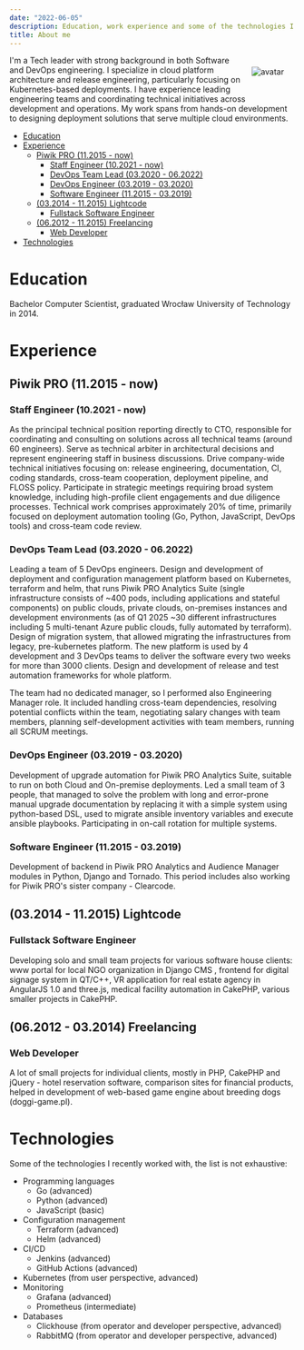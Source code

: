 ```yaml
---
date: "2022-06-05"
description: Education, work experience and some of the technologies I recently used
title: About me
---
```


<div>
<div class="avatar" style="float: right; margin: 20px;"><img src="/images/avatar.jpg" alt="avatar"></div> I'm a Tech leader with strong background in both Software and DevOps engineering. I specialize in cloud platform architecture and release engineering, particularly focusing on Kubernetes-based deployments. I have experience leading engineering teams and coordinating technical initiatives across development and operations. My work spans from hands-on development to designing deployment solutions that serve multiple cloud environments.
</div>

- [Education](#education)
- [Experience](#experience)
  * [Piwik PRO (11.2015 - now)](#piwik-pro-112015---now)
    + [Staff Engineer (10.2021 - now)](#staff-engineer-102021---now)
    + [DevOps Team Lead (03.2020 - 06.2022)](#devops-team-lead-032020---062022)
    + [DevOps Engineer (03.2019 - 03.2020)](#devops-engineer-032019---032020)
    + [Software Engineer (11.2015 - 03.2019)](#software-engineer-112015---032019)
  * [(03.2014 - 11.2015) Lightcode](#032014---112015-lightcode)
    + [Fullstack Software Engineer](#fullstack-software-engineer)
  * [(06.2012 - 11.2015) Freelancing](#062012---112015-freelancing)
    + [Web Developer](#web-developer)
- [Technologies](#technologies)


# Education

Bachelor Computer Scientist, graduated Wrocław University of Technology in 2014.

# Experience

## Piwik PRO (11.2015 - now)

### Staff Engineer (10.2021 - now)

As the principal technical position reporting directly to CTO, responsible for coordinating and consulting on solutions across all technical teams (around 60 engineers). Serve as technical arbiter in architectural decisions and represent engineering staff in business discussions. Drive company-wide technical initiatives focusing on: release engineering, documentation, CI, coding standards, cross-team cooperation, deployment pipeline, and FLOSS policy. Participate in strategic meetings requiring broad system knowledge, including high-profile client engagements and due diligence processes. Technical work comprises approximately 20% of time, primarily focused on deployment automation tooling (Go, Python, JavaScript, DevOps tools) and cross-team code review.

### DevOps Team Lead (03.2020 - 06.2022)

Leading a team of 5 DevOps engineers. Design and development of deployment and configuration management platform based on Kubernetes, terraform and helm, that runs Piwik PRO Analytics Suite (single infrastructure consists of ~400 pods, including applications and stateful components) on public clouds, private clouds, on-premises instances and development environments (as of Q1 2025 ~30 different infrastructures including 5 multi-tenant Azure public clouds, fully automated by terraform). Design of migration system, that allowed migrating the infrastructures from legacy, pre-kubernetes platform. The new platform is used by 4 development and 3 DevOps teams to deliver the software every two weeks for more than 3000 clients. Design and development of release and test automation frameworks for whole platform.

The team had no dedicated manager, so I performed also Engineering Manager role. It included handling cross-team dependencies, resolving potential conflicts within the team, negotiating salary changes with team members, planning self-development activities with team members, running all SCRUM meetings.

### DevOps Engineer (03.2019 - 03.2020)

Development of upgrade automation for Piwik PRO Analytics Suite, suitable to run on both Cloud and On-premise deployments. Led a small team of 3 people, that managed to solve the problem with long and error-prone manual upgrade documentation by replacing it with a simple system using python-based DSL, used to migrate ansible inventory variables and execute ansible playbooks. Participating in on-call rotation for multiple systems.

### Software Engineer (11.2015 - 03.2019)

Development of backend in Piwik PRO Analytics and Audience Manager modules in Python, Django and Tornado. This period includes also working for Piwik PRO's sister company - Clearcode.

## (03.2014 - 11.2015) Lightcode

### Fullstack Software Engineer

Developing solo and small team projects for various software house clients: www portal for local NGO organization in Django CMS , frontend for digital signage system in QT/C++, VR application for real estate agency in AngularJS 1.0 and three.js, medical facility automation in CakePHP, various smaller projects in CakePHP.

## (06.2012 - 03.2014) Freelancing

### Web Developer

A lot of small projects for individual clients, mostly in PHP, CakePHP and jQuery - hotel reservation software, comparison sites for financial products, helped in development of web-based game engine about breeding dogs (doggi-game.pl).


# Technologies

Some of the technologies I recently worked with, the list is not exhaustive:

* Programming languages
  * Go (advanced)
  * Python (advanced)
  * JavaScript (basic)
* Configuration management
  * Terraform (advanced)
  * Helm (advanced)
* CI/CD
  * Jenkins (advanced)
  * GitHub Actions (advanced)
* Kubernetes (from user perspective, advanced)
* Monitoring
  * Grafana (advanced)
  * Prometheus (intermediate)
* Databases
  * Clickhouse (from operator and developer perspective, advanced)
  * RabbitMQ (from operator and developer perspective, advanced)
